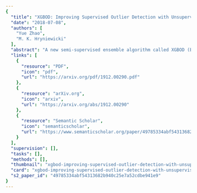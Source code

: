 ```yaml
---
{
  "title": "XGBOD: Improving Supervised Outlier Detection with Unsupervised Representation Learning",
  "date": "2018-07-08",
  "authors": [
    "Yue Zhao",
    "M. K. Hryniewicki"
  ],
  "abstract": "A new semi-supervised ensemble algorithm called XGBOD (Extreme Gradient Boosting Outlier Detection) is proposed, described and demonstrated for the enhanced detection of outliers from normal observations in various practical datasets. The proposed framework combines the strengths of both supervised and unsupervised machine learning methods by creating a hybrid approach that exploits each of their individual performance capabilities in outlier detection. XGBOD uses multiple unsupervised outlier mining algorithms to extract useful representations from the underlying data that augment the predictive capabilities of an embedded supervised classifier on an improved feature space. The novel approach is shown to provide superior performance in comparison to competing individual detectors, the full ensemble and two existing representation learning based algorithms across seven outlier datasets.",
  "links": [
    {
      "resource": "PDF",
      "icon": "pdf",
      "url": "https://arxiv.org/pdf/1912.00290.pdf"
    },
    {
      "resource": "arXiv.org",
      "icon": "arxiv",
      "url": "https://arxiv.org/abs/1912.00290"
    },
    {
      "resource": "Semantic Scholar",
      "icon": "semanticscholar",
      "url": "https://www.semanticscholar.org/paper/49785334abf54313682b940c25e7a52cdbe941e9"
    }
  ],
  "supervision": [],
  "tasks": [],
  "methods": [],
  "thumbnail": "xgbod-improving-supervised-outlier-detection-with-unsupervised-representation-learning-thumb.jpg",
  "card": "xgbod-improving-supervised-outlier-detection-with-unsupervised-representation-learning-card.jpg",
  "s2_paper_id": "49785334abf54313682b940c25e7a52cdbe941e9"
}
---
```


